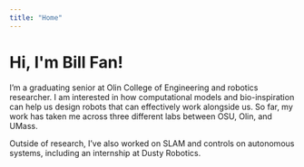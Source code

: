 ```yaml
---
title: "Home"
---
```


# Hi, I'm Bill Fan!

I’m a graduating senior at Olin College of Engineering and robotics researcher. I am interested in how computational models and bio-inspiration can help us design robots that can effectively work alongside us. So far, my work has taken me across three different labs between OSU, Olin, and UMass. 

Outside of research, I’ve also worked on SLAM and controls on autonomous systems, including an internship at Dusty Robotics.
